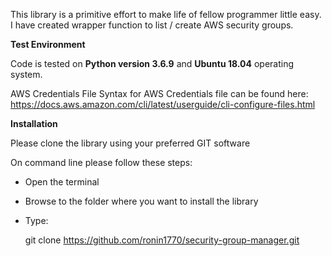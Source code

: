 This library is a primitive effort to make life of fellow programmer little easy. I have created wrapper function to list / create AWS security groups.

<B>Test Environment</B>

Code is tested on <B>Python version 3.6.9</B> and <B>Ubuntu 18.04</B> operating system.

AWS Credentials File Syntax for AWS Credentials file can be found here: https://docs.aws.amazon.com/cli/latest/userguide/cli-configure-files.html

<B>Installation</B>

Please clone the library using your preferred GIT software

On command line please follow these steps:

  - Open the terminal
  - Browse to the folder where you want to install the library
  - Type: 
  
    git clone https://github.com/ronin1770/security-group-manager.git

